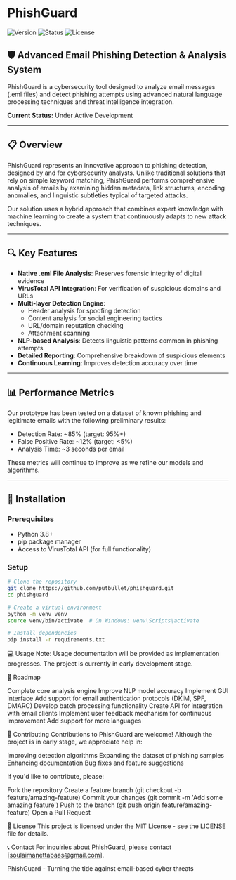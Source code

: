 # PhishGuard

![Version](https://img.shields.io/badge/version-0.1.0--alpha-blue)
![Status](https://img.shields.io/badge/status-prototype-orange)
![License](https://img.shields.io/badge/license-MIT-green)

## 🛡️ Advanced Email Phishing Detection & Analysis System

PhishGuard is a cybersecurity tool designed to analyze email messages (.eml files) and detect phishing attempts using advanced natural language processing techniques and threat intelligence integration.

**Current Status:** Under Active Development

---

## 📋 Overview

PhishGuard represents an innovative approach to phishing detection, designed by and for cybersecurity analysts. Unlike traditional solutions that rely on simple keyword matching, PhishGuard performs comprehensive analysis of emails by examining hidden metadata, link structures, encoding anomalies, and linguistic subtleties typical of targeted attacks.

Our solution uses a hybrid approach that combines expert knowledge with machine learning to create a system that continuously adapts to new attack techniques.

---

## 🔍 Key Features

- **Native .eml File Analysis**: Preserves forensic integrity of digital evidence
- **VirusTotal API Integration**: For verification of suspicious domains and URLs
- **Multi-layer Detection Engine**:
  - Header analysis for spoofing detection
  - Content analysis for social engineering tactics
  - URL/domain reputation checking
  - Attachment scanning
- **NLP-based Analysis**: Detects linguistic patterns common in phishing attempts
- **Detailed Reporting**: Comprehensive breakdown of suspicious elements
- **Continuous Learning**: Improves detection accuracy over time


---

## 📊 Performance Metrics

Our prototype has been tested on a dataset of known phishing and legitimate emails with the following preliminary results:

- Detection Rate: ~85% (target: 95%+)
- False Positive Rate: ~12% (target: <5%)
- Analysis Time: ~3 seconds per email

These metrics will continue to improve as we refine our models and algorithms.

---

## 🚀 Installation

### Prerequisites

- Python 3.8+
- pip package manager
- Access to VirusTotal API (for full functionality)

### Setup

```bash
# Clone the repository
git clone https://github.com/putbullet/phishguard.git
cd phishguard

# Create a virtual environment
python -m venv venv
source venv/bin/activate  # On Windows: venv\Scripts\activate

# Install dependencies
pip install -r requirements.txt

```

💻 Usage
Note: Usage documentation will be provided as implementation progresses. The project is currently in early development stage.

🔄 Roadmap

 Complete core analysis engine
 Improve NLP model accuracy
 Implement GUI interface
 Add support for email authentication protocols (DKIM, SPF, DMARC)
 Develop batch processing functionality
 Create API for integration with email clients
 Implement user feedback mechanism for continuous improvement
 Add support for more languages


🤝 Contributing
Contributions to PhishGuard are welcome! Although the project is in early stage, we appreciate help in:

Improving detection algorithms
Expanding the dataset of phishing samples
Enhancing documentation
Bug fixes and feature suggestions

If you'd like to contribute, please:

Fork the repository
Create a feature branch (git checkout -b feature/amazing-feature)
Commit your changes (git commit -m 'Add some amazing feature')
Push to the branch (git push origin feature/amazing-feature)
Open a Pull Request


📄 License
This project is licensed under the MIT License - see the LICENSE file for details.

📞 Contact
For inquiries about PhishGuard, please contact [soulaimanettabaas@gmail.com].

PhishGuard - Turning the tide against email-based cyber threats
